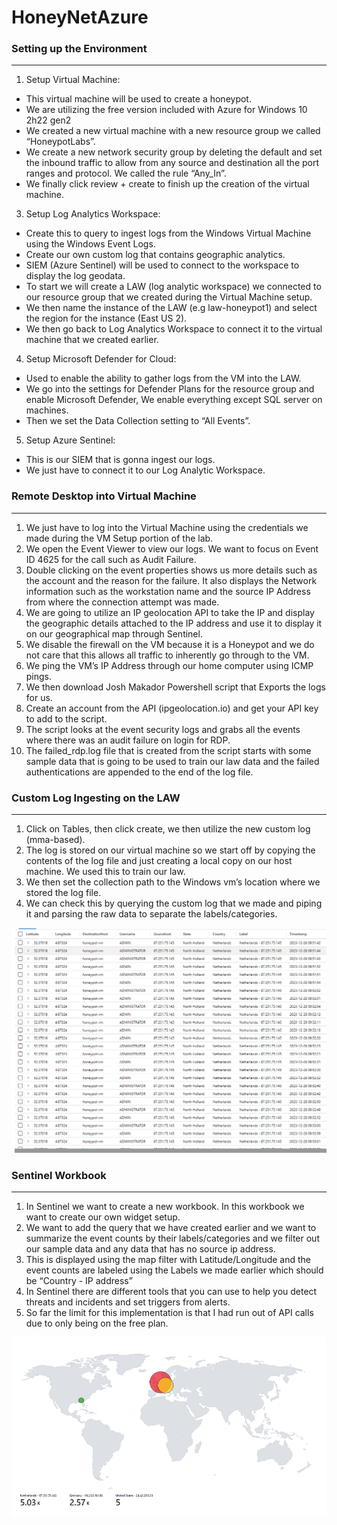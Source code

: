 # HoneyNetAzure

### Setting up the Environment
---
1. Setup Virtual Machine:
  - This virtual machine will be used to create a honeypot.
  - We are utilizing the free version included with Azure for Windows 10 2h22 gen2
  - We created a new virtual machine with a new resource group we called “HoneypotLabs”.
  - We create a new network security group by deleting the default and set the inbound traffic to allow from any source and destination all the port ranges and protocol. We called the rule “Any_In”.
  - We finally click review + create to finish up the creation of the virtual machine.
3. Setup Log Analytics Workspace:
  - Create this to query to ingest logs from the Windows Virtual Machine using the Windows Event Logs.
  - Create our own custom log that contains geographic analytics.
  - SIEM (Azure Sentinel) will be used to connect to the workspace to display the log geodata.
  - To start we will create a LAW (log analytic workspace) we connected to our resource group that we created during the Virtual Machine setup.
  - We then name the instance of the LAW (e.g law-honeypot1) and select the region for the instance (East US 2).
  - We then go back to Log Analytics Workspace to connect it to the virtual machine that we created earlier.
4. Setup Microsoft Defender for Cloud:
  - Used to enable the ability to gather logs from the VM into the LAW.
  - We go into the settings for Defender Plans for the resource group and enable Microsoft Defender, We enable everything except SQL server on machines.
  - Then we set the Data Collection setting to “All Events”.
5. Setup Azure Sentinel:
  - This is our SIEM that is gonna ingest our logs.
  - We just have to connect it to our Log Analytic Workspace.

### Remote Desktop into Virtual Machine
---
1. We just have to log into the Virtual Machine using the credentials we made during the VM Setup portion of the lab.
2. We open the Event Viewer to view our logs. We want to focus on Event ID 4625 for the call such as Audit Failure.
3. Double clicking on the event properties shows us more details such as the account and the reason for the failure. It also displays the Network information such as the workstation name and the source IP Address from where the connection attempt was made.
4. We are going to utilize an IP geolocation API to take the IP and display the geographic details attached to the IP address and use it to display it on our geographical map through Sentinel.
5. We disable the firewall on the VM because it is a Honeypot and we do not care that this allows all traffic to inherently go through to the VM.
6. We ping the VM’s IP Address through our home computer using ICMP pings.
7. We then download Josh Makador Powershell script that Exports the logs for us.
8. Create an account from the API (ipgeolocation.io) and get your API key to add to the script.
9. The script looks at the event security logs and grabs all the events where there was an audit failure on login for RDP.
10. The failed_rdp.log file that is created from the script starts with some sample data that is going to be used to train our law data and the failed authentications are appended to the end of the log file.

### Custom Log Ingesting on the LAW
---
1. Click on Tables, then click create, we then utilize the new custom log (mma-based).
2. The log is stored on our virtual machine so we start off by copying the contents of the log file and just creating a local copy on our host machine. We used this to train our law.
3. We then set the collection path to the Windows vm’s location where we stored the log file.
4. We can check this by querying the custom log that we made and piping it and parsing the raw data to separate the labels/categories.

![Honeypot Custome Log](https://github.com/D-Chamber/HoneyNetAzure/blob/main/CustomLog.png)

### Sentinel Workbook
---
1. In Sentinel we want to create a new workbook. In this workbook we want to create our own widget setup.
2. We want to add the query that we have created earlier and we want to summarize the event counts by their labels/categories and we filter out our sample data and any data that has no source ip address.
3. This is displayed using the map filter with Latitude/Longitude and the event counts are labeled using the Labels we made earlier which should be “Country - IP address”
4. In Sentinel there are different tools that you can use to help you detect threats and incidents and set triggers from alerts.
5. So far the limit for this implementation is that I had run out of API calls due to only being on the free plan.

![Honeypot Failed RDP map](https://github.com/D-Chamber/HoneyNetAzure/blob/main/SentinelFailedRDPMap.png)

